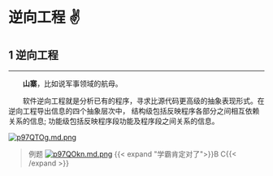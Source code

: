 # 逆向工程 ✌

## 1 逆向工程

---

&emsp;&emsp;**山寨**，比如说军事领域的航母。

&emsp;&emsp;软件逆向工程就是分析已有的程序，寻求比源代码更高级的抽象表现形式。在逆向工程导出信息的四个抽象层次中， 结构级包括反映程序各部分之间相互依赖关系的信息; 功能级包括反映程序段功能及程序段之间关系的信息。

[![p97QTOg.md.png](https://s1.ax1x.com/2023/05/24/p97QTOg.md.png)](https://imgse.com/i/p97QTOg)
>例题
[![p97QOkn.md.png](https://s1.ax1x.com/2023/05/24/p97QOkn.md.png)](https://imgse.com/i/p97QOkn)
{{< expand "学霸肯定对了">}}B C{{< /expand >}}
